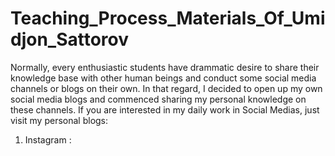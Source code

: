# Teaching_Process_Materials_Of_Umidjon_Sattorov
Normally, every enthusiastic students have drammatic desire to share their knowledge base with other human beings and conduct some social media channels or blogs on their own. In that regard, I decided to open up my own social media blogs and commenced sharing my personal knowledge on these channels. 
If you are interested in my daily work in Social Medias, just visit my personal blogs:
1) Instagram :  
